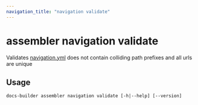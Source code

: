 ```yaml
---
navigation_title: "navigation validate"
---
```


# assembler navigation validate

Validates [navigation.yml](../../configure/site/navigation.md) does not contain colliding path prefixes and all urls are unique

## Usage

```
docs-builder assembler navigation validate [-h|--help] [--version]
```